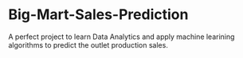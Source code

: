 # Big-Mart-Sales-Prediction
A perfect project to learn Data Analytics and apply machine learining algorithms to predict the outlet production sales.
